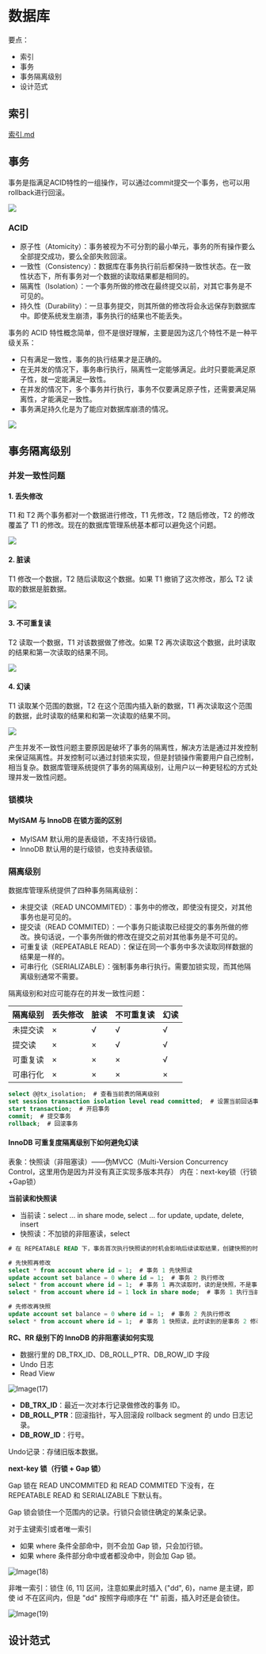 # 数据库

要点：

- 索引
- 事务
- 事务隔离级别
- 设计范式

## 索引

[索引.md](索引.md)

## 事务

事务是指满足ACID特性的一组操作，可以通过commit提交一个事务，也可以用rollback进行回滚。

![](_v_images/20190723213721752_6636.png)

### ACID

- 原子性（Atomicity）：事务被视为不可分割的最小单元，事务的所有操作要么全部提交成功，要么全部失败回滚。
- 一致性（Consistency）：数据库在事务执行前后都保持一致性状态。在一致性状态下，所有事务对一个数据的读取结果都是相同的。
- 隔离性（Isolation）：一个事务所做的修改在最终提交以前，对其它事务是不可见的。
- 持久性（Durability）：一旦事务提交，则其所做的修改将会永远保存到数据库中。即使系统发生崩溃，事务执行的结果也不能丢失。

事务的 ACID 特性概念简单，但不是很好理解，主要是因为这几个特性不是一种平级关系：

- 只有满足一致性，事务的执行结果才是正确的。
- 在无并发的情况下，事务串行执行，隔离性一定能够满足。此时只要能满足原子性，就一定能满足一致性。
- 在并发的情况下，多个事务并行执行，事务不仅要满足原子性，还需要满足隔离性，才能满足一致性。
- 事务满足持久化是为了能应对数据库崩溃的情况。

![](_v_images/20190723213744648_21067.png)

## 事务隔离级别

### 并发一致性问题

#### 1. 丢失修改

T1 和 T2 两个事务都对一个数据进行修改，T1 先修改，T2 随后修改，T2 的修改覆盖了 T1 的修改。现在的数据库管理系统基本都可以避免这个问题。

![](_v_images/20190724085744394_16156.png)

#### 2. 脏读

T1 修改一个数据，T2 随后读取这个数据。如果 T1 撤销了这次修改，那么 T2 读取的数据是脏数据。

![](_v_images/20190724085821765_27029.png)


#### 3. 不可重复读

T2 读取一个数据，T1 对该数据做了修改。如果 T2 再次读取这个数据，此时读取的结果和第一次读取的结果不同。

![](_v_images/20190724085843587_27469.png)


#### 4. 幻读

T1 读取某个范围的数据，T2 在这个范围内插入新的数据，T1 再次读取这个范围的数据，此时读取的结果和和第一次读取的结果不同。

![](_v_images/20190724085905000_21995.png)

产生并发不一致性问题主要原因是破坏了事务的隔离性，解决方法是通过并发控制来保证隔离性。并发控制可以通过封锁来实现，但是封锁操作需要用户自己控制，相当复杂。数据库管理系统提供了事务的隔离级别，让用户以一种更轻松的方式处理并发一致性问题。

### 锁模块

#### MyISAM 与 InnoDB 在锁方面的区别

- MyISAM 默认用的是表级锁，不支持行级锁。
- InnoDB 默认用的是行级锁，也支持表级锁。

### 隔离级别

数据库管理系统提供了四种事务隔离级别：

- 未提交读（READ UNCOMMITED）：事务中的修改，即使没有提交，对其他事务也是可见的。
- 提交读（READ COMMITED）：一个事务只能读取已经提交的事务所做的修改。换句话说，一个事务所做的修改在提交之前对其他事务是不可见的。
- 可重复读（REPEATABLE READ）：保证在同一个事务中多次读取同样数据的结果是一样的。
- 可串行化（SERIALIZABLE）：强制事务串行执行。需要加锁实现，而其他隔离级别通常不需要。

隔离级别和对应可能存在的并发一致性问题：

| 隔离级别 | 丢失修改 | 脏读 | 不可重复读 | 幻读 |
| -------- | ------- | ---- | --------- | --- |
| 未提交读 | ×       | √    | √         | √    |
| 提交读   | ×       | ×    | √         | √    |
| 可重复读 | ×       | ×    | ×         | √    |
| 可串行化 | ×       | ×    | ×         | ×    |

```sql
select @@tx_isolation;  # 查看当前表的隔离级别
set session transaction isolation level read committed;  # 设置当前回话事务隔离级别为 read committed
start transaction;  # 开启事务
commit;  # 提交事务
rollback;  # 回滚事务
```

#### InnoDB 可重复度隔离级别下如何避免幻读

表象：快照读（非阻塞读）——伪MVCC（Multi-Version Concurrency Control，这里用伪是因为并没有真正实现多版本共存）
内在：next-key锁（行锁+Gap锁）

**当前读和快照读**

- 当前读：select ... in share mode, select ... for update, update, delete, insert
- 快照读：不加锁的非阻塞读，select

```sql
# 在 REPEATABLE READ 下，事务首次执行快照读的时机会影响后续读取结果，创建快照的时机决定了读取事务的版本，快照读还是有避免幻读的能力

# 先快照再修改
select * from account where id = 1;  # 事务 1 先快照读
update account set balance = 0 where id = 1;  # 事务 2 执行修改
select * from account where id = 1;  # 事务 1 再次读取时，读的是快照，不是事务 2 修改后的值
select * from account where id = 1 lock in share mode;  # 事务 1 执行当前读，则会读到事务 2 修改后的值

# 先修改再快照
update account set balance = 0 where id = 1;  # 事务 2 先执行修改
select * from account where id = 1;  # 事务 1 快照读，此时读到的是事务 2 修改后的值
```

**RC、RR 级别下的 InnoDB 的非阻塞读如何实现**

- 数据行里的 DB_TRX_ID、DB_ROLL_PTR、DB_ROW_ID 字段
- Undo 日志
- Read View

![Image(17)](_v_images/20190724105145712_7460.png)

- **DB_TRX_ID**：最近一次对本行记录做修改的事务 ID。
- **DB_ROLL_PTR**：回滚指针，写入回滚段 rollback segment 的 undo 日志记录。
- **DB_ROW_ID**：行号。

Undo记录：存储旧版本数据。

**next-key 锁（行锁 + Gap 锁）**

Gap 锁在 READ UNCOMMITED 和 READ COMMITED 下没有，在 REPEATABLE READ 和 SERIALIZABLE 下默认有。

Gap 锁会锁住一个范围内的记录。行锁只会锁住确定的某条记录。

对于主键索引或者唯一索引

- 如果 where 条件全部命中，则不会加 Gap 锁，只会加行锁。
- 如果 where 条件部分命中或者都没命中，则会加 Gap 锁。

![Image(18)](_v_images/20190724105448867_27633.png)

非唯一索引：锁住 (6, 11] 区间，注意如果此时插入 ("dd", 6)，name 是主键，即使 id 不在区间内，但是 "dd" 按照字母顺序在 "f" 前面，插入时还是会锁住。

![Image(19)](_v_images/20190724105502160_234.png)

## 设计范式